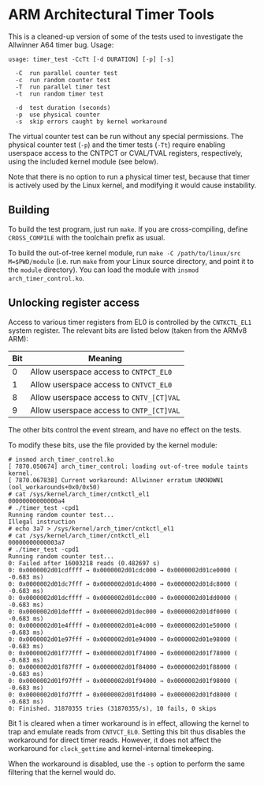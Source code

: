 # ARM Architectural Timer Tools

This is a cleaned-up version of some of the tests used to investigate the
Allwinner A64 timer bug. Usage:

```
usage: timer_test -CcTt [-d DURATION] [-p] [-s]

  -C  run parallel counter test
  -c  run random counter test
  -T  run parallel timer test
  -t  run random timer test

  -d  test duration (seconds)
  -p  use physical counter
  -s  skip errors caught by kernel workaround
```

The virtual counter test can be run without any special permissions. The
physical counter test (`-p`) and the timer tests (`-Tt`) require enabling
userspace access to the CNTPCT or CVAL/TVAL registers, respectively, using the
included kernel module (see below).

Note that there is no option to run a physical timer test, because that timer
is actively used by the Linux kernel, and modifying it would cause instability.

## Building

To build the test program, just run `make`. If you are cross-compiling, define
`CROSS_COMPILE` with the toolchain prefix as usual.

To build the out-of-tree kernel module, run `make -C /path/to/linux/src
M=$PWD/module` (i.e. run `make` from your Linux source directory, and point it
to the `module` directory). You can load the module with `insmod
arch_timer_control.ko`.

## Unlocking register access

Access to various timer registers from EL0 is controlled by the `CNTKCTL_EL1`
system register. The relevant bits are listed below (taken from the ARMv8 ARM):

| Bit | Meaning                                  |
|-----|------------------------------------------|
|   0 | Allow userspace access to `CNTPCT_EL0`   |
|   1 | Allow userspace access to `CNTVCT_EL0`   |
|   8 | Allow userspace access to `CNTV_[CT]VAL` |
|   9 | Allow userspace access to `CNTP_[CT]VAL` |

The other bits control the event stream, and have no effect on the tests.

To modify these bits, use the file provided by the kernel module:

```
# insmod arch_timer_control.ko
[ 7870.050674] arch_timer_control: loading out-of-tree module taints kernel.
[ 7870.067838] Current workaround: Allwinner erratum UNKNOWN1 (ool_workarounds+0x0/0x50)
# cat /sys/kernel/arch_timer/cntkctl_el1
00000000000000a4
# ./timer_test -cpd1
Running random counter test...
Illegal instruction
# echo 3a7 > /sys/kernel/arch_timer/cntkctl_el1
# cat /sys/kernel/arch_timer/cntkctl_el1
00000000000003a7
# ./timer_test -cpd1
Running random counter test...
0: Failed after 16003218 reads (0.482697 s)
0: 0x0000002d01cdffff → 0x0000002d01cdc000 → 0x0000002d01ce0000 (    -0.683 ms)
0: 0x0000002d01dc7fff → 0x0000002d01dc4000 → 0x0000002d01dc8000 (    -0.683 ms)
0: 0x0000002d01dcffff → 0x0000002d01dcc000 → 0x0000002d01dd0000 (    -0.683 ms)
0: 0x0000002d01deffff → 0x0000002d01dec000 → 0x0000002d01df0000 (    -0.683 ms)
0: 0x0000002d01e4ffff → 0x0000002d01e4c000 → 0x0000002d01e50000 (    -0.683 ms)
0: 0x0000002d01e97fff → 0x0000002d01e94000 → 0x0000002d01e98000 (    -0.683 ms)
0: 0x0000002d01f77fff → 0x0000002d01f74000 → 0x0000002d01f78000 (    -0.683 ms)
0: 0x0000002d01f87fff → 0x0000002d01f84000 → 0x0000002d01f88000 (    -0.683 ms)
0: 0x0000002d01f97fff → 0x0000002d01f94000 → 0x0000002d01f98000 (    -0.683 ms)
0: 0x0000002d01fd7fff → 0x0000002d01fd4000 → 0x0000002d01fd8000 (    -0.683 ms)
0: Finished. 31870355 tries (31870355/s), 10 fails, 0 skips
```

Bit 1 is cleared when a timer workaround is in effect, allowing the kernel to
trap and emulate reads from `CNTVCT_EL0`. Setting this bit thus disables the
workaround for direct timer reads. However, it does not affect the workaround
for `clock_gettime` and kernel-internal timekeeping.

When the workaround is disabled, use the `-s` option to perform the same
filtering that the kernel would do.
